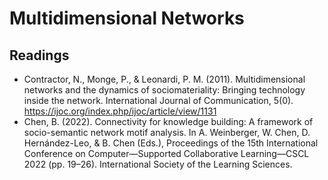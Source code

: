 # Multidimensional Networks

## Readings

- Contractor, N., Monge, P., & Leonardi, P. M. (2011). Multidimensional networks and the dynamics of sociomateriality: Bringing technology inside the network. International Journal of Communication, 5(0). https://ijoc.org/index.php/ijoc/article/view/1131
- Chen, B. (2022). Connectivity for knowledge building: A framework of socio-semantic network motif analysis. In A. Weinberger, W. Chen, D. Hernández-Leo, & B. Chen (Eds.), Proceedings of the 15th International Conference on Computer—Supported Collaborative Learning—CSCL 2022 (pp. 19–26). International Society of the Learning Sciences.
